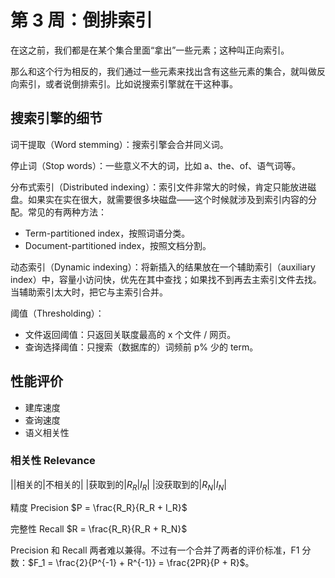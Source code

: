 # 第 3 周：倒排索引

在这之前，我们都是在某个集合里面“拿出”一些元素；这种叫正向索引。

那么和这个行为相反的，我们通过一些元素来找出含有这些元素的集合，就叫做反向索引，或者说倒排索引。比如说搜索引擎就在干这种事。

## 搜索引擎的细节

词干提取（Word stemming）：搜索引擎会合并同义词。

停止词（Stop words）：一些意义不大的词，比如 a、the、of、语气词等。

分布式索引（Distributed indexing）：索引文件非常大的时候，肯定只能放进磁盘。如果实在实在很大，就需要很多块磁盘——这个时候就涉及到索引内容的分配。常见的有两种方法：

- Term-partitioned index，按照词语分类。
- Document-partitioned index，按照文档分割。

动态索引（Dynamic indexing）：将新插入的结果放在一个辅助索引（auxiliary index）中，容量小访问快，优先在其中查找；如果找不到再去主索引文件去找。当辅助索引太大时，把它与主索引合并。

阈值（Thresholding）：

- 文件返回阈值：只返回关联度最高的 x 个文件 / 网页。
- 查询选择阈值：只搜索（数据库的）词频前 p% 少的 term。

## 性能评价

- 建库速度
- 查询速度
- 语义相关性

### 相关性 Relevance

||相关的|不相关的|
|获取到的|$R_R$|$I_R$|
|没获取到的|$R_N$|$I_N$|

精度 Precision $P = \frac{R_R}{R_R + I_R}$

完整性 Recall $R = \frac{R_R}{R_R + R_N}$

Precision 和 Recall 两者难以兼得。不过有一个合并了两者的评价标准，F1 分数：$F_1 = \frac{2}{P^{-1} + R^{-1}} = \frac{2PR}{P + R}$。
